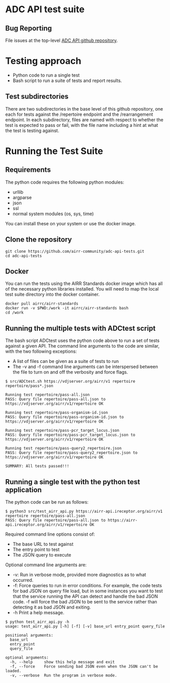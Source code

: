 # ADC API test suite

## Bug Reporting

File issues at the top-level [ADC API github repository](https://github.com/airr-community/adc-api/).

# Testing approach

- Python code to run a single test
- Bash script to run a suite of tests and report results.

## Test subdirectories

There are two subdirectories in the base level of this github repository, one each for tests against the /repertoire endpoint and the /rearrangement
endpoint. In each subdirectory, files are named with respect to whether the test is expected to pass or
fail, with the file name including a hint at what the test is testing against.

# Running the Test Suite

## Requirements

The python code requires the following python modules:

- urllib
- argparse
- json
- ssl
- normal system modules (os, sys, time)

You can install these on your system or use the docker image.

## Clone the repository

```
git clone https://github.com/airr-community/adc-api-tests.git
cd adc-api-tests
```

## Docker

You can run the tests using the AIRR Standards docker image which has all of the
necessary python libraries installed. You will need to map the local test suite
directory into the docker container.

```
docker pull airrc/airr-standards
docker run -v $PWD:/work -it airrc/airr-standards bash
cd /work
```

## Running the multiple tests with ADCtest script

The bash script ADCtest uses the python code above to run a set of tests against a given API. The
command line arguments to the code are similar, with the two following exceptions:
- A list of files can be given as a suite of tests to run
- The -v and -f command line arguments can be interspersed between the file to turn on and off the verbosity and force flags.

```
$ src/ADCtest.sh https://vdjserver.org/airr/v1 repertoire repertoire/pass*.json

Running test repertoire/pass-all.json
PASS: Query file repertoire/pass-all.json to https://vdjserver.org/airr/v1/repertoire OK

Running test repertoire/pass-organism-id.json
PASS: Query file repertoire/pass-organism-id.json to https://vdjserver.org/airr/v1/repertoire OK

Running test repertoire/pass-pcr_target_locus.json
PASS: Query file repertoire/pass-pcr_target_locus.json to https://vdjserver.org/airr/v1/repertoire OK

Running test repertoire/pass-query2_repertoire.json
PASS: Query file repertoire/pass-query2_repertoire.json to https://vdjserver.org/airr/v1/repertoire OK

SUMMARY: All tests passed!!!
```


## Running a single test with the python test application

The python code can be run as follows:
```
$ python3 src/test_airr_api.py https://airr-api.ireceptor.org/airr/v1 repertoire repertoire/pass-all.json
PASS: Query file repertoire/pass-all.json to https://airr-api.ireceptor.org/airr/v1/repertoire OK
```
Required command line options consist of:
- The base URL to test against
- The entry point to test
- The JSON query to execute

Optional command line arguments are:
- -v: Run in verbose mode, provided more diagnostics as to what occurred.
- -f: Force queries to run in error conditions. For example, the code tests for bad JSON on query file load, but in some instances you want to test that the service running the API can detect and handle the bad JSON code. -f will force the bad JSON to be sent to the service rather than detecting it as bad JSON and exiting.
- -h Print a help message.

```
$ python test_airr_api.py -h
usage: test_airr_api.py [-h] [-f] [-v] base_url entry_point query_file

positional arguments:
  base_url
  entry_point
  query_file

optional arguments:
  -h, --help     show this help message and exit
  -f, --force    Force sending bad JSON even when the JSON can't be loaded.
  -v, --verbose  Run the program in verbose mode.
```

